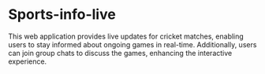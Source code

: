 # Sports-info-live
This web application provides live updates for cricket matches, enabling users to stay informed about ongoing games in real-time. Additionally, users can join group chats to discuss the games, enhancing the interactive experience.
